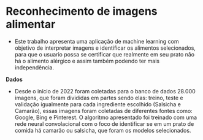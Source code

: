 # Reconhecimento de imagens alimentar

* Este trabalho apresenta uma aplicação de machine learning com objetivo de interpretar imagens e identificar os alimentos selecionados, para que o usuario possa se certificar que realmente em seu prato não há o alimento alérgico e assim também podendo ter mais independência. 

**Dados**
* Desde o início de 2022 foram coletadas para o banco de dados 28.000 imagens, que foram divididas em partes sendo elas: treino, teste e validação igualmente para cada ingrediente escolhido (Salsicha e Camarão), essas imagens foram coletadas de diferentes fontes como: Google, Bing e Pinterest. O
algoritmo apresentado foi treinado com uma rede neural convolacional com o foco de identificar se em um prato de comida há camarão ou salsicha, que
foram os modelos selecionados.


